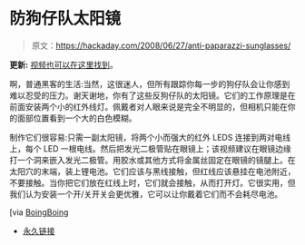 # 防狗仔队太阳镜

> 原文：<https://hackaday.com/2008/06/27/anti-paparazzi-sunglasses/>

**更新:** [视频也可以在这里找到](http://www.abrutis.com/video-lunettes+anti+paparazzi-11937.html)。

啊，普通黑客的生活:当然，这很迷人，但所有跟踪你每一步的狗仔队会让你感到难以忍受的压力。谢天谢地，你有了这些反狗仔队的太阳镜。它们的工作原理是在前面安装两个小的红外线灯。佩戴者对人眼来说是完全不明显的，但相机只能在你的面部位置看到一个大的白色模糊。

制作它们很容易:只需一副太阳镜，将两个小而强大的红外 LEDS 连接到两对电线上，每个 LED 一根电线。然后把发光二极管贴在眼镜上；该视频建议在眼镜边缘打一个洞来嵌入发光二极管。用胶水或其他方式将金属丝固定在眼镜的镜腿上。在太阳穴的末端，装上锂电池。它们应该与黑线接触，但红线应该悬挂在电池附近，不要接触。当你把它们放在红线上时，它们就会接触，从而打开灯。它很实用，但我们认为安装一个开/关开关会更优雅，它可以让你戴着它们而不会耗尽电池。

[via [BoingBoing](http://gadgets.boingboing.net/2008/06/27/diy-anticctv-glasses.html)

*   [永久链接](http://www.metacafe.com/watch/1418147/anti_paparazzi_sunglasses/)